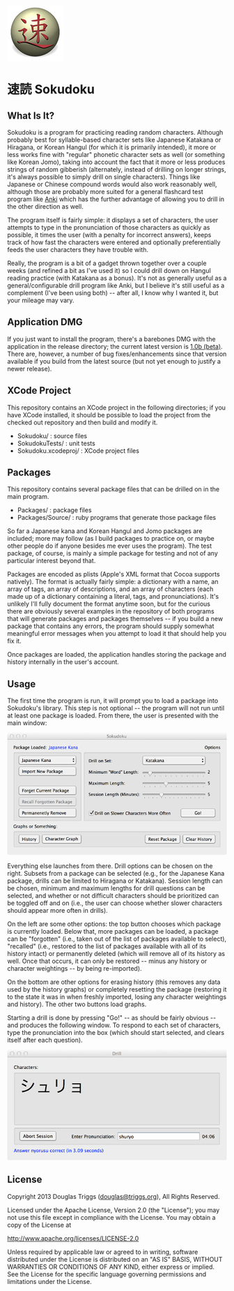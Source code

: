 ![alt logo](Assets/Icon128.png)
# 速読 Sokudoku

## What Is It?

Sokudoku is a program for practicing reading random characters.
Although probably best for syllable-based character sets like Japanese
Katakana or Hiragana, or Korean Hangul (for which it is primarily
intended), it more or less works fine with "regular" phonetic
character sets as well (or something like Korean Jomo), taking into
account the fact that it more or less produces strings of random
gibberish (alternately, instead of drilling on longer strings, it's
always possible to simply drill on single characters).  Things like
Japanese or Chinese compound words would also work reasonably well,
although those are probably more suited for a general flashcard test
program like [Anki](http://ankisrs.net/) which has the further
advantage of allowing you to drill in the other direction as well.

The program itself is fairly simple: it displays a set of characters,
the user attempts to type in the pronunciation of those characters as
quickly as possible, it times the user (with a penalty for incorrect
answers), keeps track of how fast the characters were entered and
optionally preferentially feeds the user characters they have trouble
with.

Really, the program is a bit of a gadget thrown together over a couple
weeks (and refined a bit as I've used it) so I could drill down on
Hangul reading practice (with Katakana as a bonus).  It's not as
generally useful as a general/configurable drill program like Anki,
but I believe it's still useful as a complement (I've been using both)
-- after all, I know why I wanted it, but your mileage may vary.

## Application DMG

If you just want to install the program, there's a barebones DMG with
the application in the release directory; the current latest version
is [1.0b (beta)](Release/Sokudoku-1.0b.dmg).  There are, however, a
number of bug fixes/enhancements since that version available if you
build from the latest source (but not yet enough to justify a newer
release).

## XCode Project

This repository contains an XCode project in the following
directories; if you have XCode installed, it should be possible to
load the project from the checked out repository and then build and
modify it.

- Sokudoku/ : source files
- SokudokuTests/ : unit tests
- Sokudoku.xcodeproj/ : XCode project files

## Packages

This repository contains several package files that can be drilled on
in the main program.

- Packages/ : package files
- Packages/Source/ : ruby programs that generate those package files

So far a Japanese kana and Korean Hangul and Jomo packages are
included; more may follow (as I build packages to practice on, or
maybe other people do if anyone besides me ever uses the program).
The test package, of course, is mainly a simple package for testing
and not of any particular interest beyond that.

Packages are encoded as plists (Apple's XML format that Cocoa supports
natively).  The format is actually fairly simple: a dictionary with a
name, an array of tags, an array of descriptions, and an array of
characters (each made up of a dictionary containing a literal, tags,
and pronunciations).  It's unlikely I'll fully document the format
anytime soon, but for the curious there are obviously several examples
in the repository of both programs that will generate packages and
packages themselves -- if you build a new package that contains any
errors, the program should supply somewhat meaningful error messages
when you attempt to load it that should help you fix it.

Once packages are loaded, the application handles storing the package
and history internally in the user's account.

## Usage

The first time the program is run, it will prompt you to load a
package into Sokudoku's library.  This step is not optional -- the
program will not run until at least one package is loaded.  From
there, the user is presented with the main window:

![alt main window](Assets/mainwindow.png)

Everything else launches from there.  Drill options can be chosen on
the right.  Subsets from a package can be selected (e.g., for the
Japanese Kana package, drills can be limited to Hiragana or Katakana).
Session length can be chosen, minimum and maximum lengths for drill
questions can be selected, and whether or not difficult characters
should be prioritized can be toggled off and on (i.e., the user can
choose whether slower characters should appear more often in drills).

On the left are some other options: the top button chooses which
package is currently loaded.  Below that, more packages can be loaded,
a package can be "forgotten" (i.e., taken out of the list of packages
available to select), "recalled" (i.e., restored to the list of
packages available with all of its history intact) or permanently
deleted (which will remove all of its history as well.  Once that
occurs, it can only be restored -- minus any history or character
weightings -- by being re-imported).

On the bottom are other options for erasing history (this removes any
data used by the history graphs) or completely resetting the package
(restoring it to the state it was in when freshly imported, losing any
character weightings and history).  The other two buttons load graphs.

Starting a drill is done by pressing "Go!" -- as should be fairly
obvious -- and produces the following window.  To respond to each
set of characters, type the pronunciation into the box (which should
start selected, and clears itself after each question).

![alt drill window](Assets/drillwindow.png)

## License

Copyright 2013 Douglas Triggs (douglas@triggs.org), All Rights Reserved.

Licensed under the Apache License, Version 2.0 (the "License"); you
may not use this file except in compliance with the License. You may
obtain a copy of the License at

http://www.apache.org/licenses/LICENSE-2.0

Unless required by applicable law or agreed to in writing, software
distributed under the License is distributed on an "AS IS" BASIS,
WITHOUT WARRANTIES OR CONDITIONS OF ANY KIND, either express or
implied. See the License for the specific language governing
permissions and limitations under the License.
